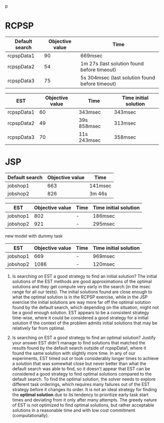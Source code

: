 p
# RCPSP

| Default search | Objective value | Time                                            |
| -------------- | --------------- | ----------------------------------------------- |
| rcpspData1     | 90              | 669msec                                         |
| rcpspData2     | 54              | 1m 27s (last solution found before timeout)     |
| rcpspData3     | 75              | 5s 304msec (last solution found before timeout) |

| EST        | Objective value | Time        | Time initial solution |
| ---------- | --------------- | ----------- | --------------------- |
| rcpspData1 | 60              | 343msec     | 343msec               |
| rcpspData2 | 49              | 39s 858msec | 313msec               |
| rcpspData3 | 70              | 11s 243msec | 358msec               |



# JSP

| Default search | Objective value | Time    |
| -------------- | --------------- | ------- |
| jobshop1       | 663             | 141msec |
| jobshop2       | 826             | 3m 46s  |

| EST      | Objective value | Time | Time initial solution |
| -------- | --------------- | ---- | --------------------- |
| jobshop1 | 802             | -    | 186msec               |
| jobshop2 | 921             | -    | 295msec               |

new model with dummy task

| EST      | Objective value | Time | Time initial solution |
| -------- | --------------- | ---- | --------------------- |
| jobshop1 | 669             | -    | 969msec               |
| jobshop2 | 1086            | -    | 120msec               |


1. Is searching on EST a good strategy to find an initial solution?
	The initial solutions of the EST methods are good approximations of the optimal solutions and they get compute very early in the search (in the msec range for all our tests). The initial solutions found are close enough to what the optimal solution is in the RCPSP exercise, while in the JSP exercise the initial solutions are way more far off the optimal solution found by the default search, which depending on the situation, might not be a good enough solution.
	EST appears to be a consistent strategy time-wise, where it could be considered a good strategy for a initial solution if the context of the problem admits initial solutions that may be relatively far from optimal.
	
2. Is searching on EST a good strategy to find an optimal solution? Justify your answer
	EST didn't manage to find solutions that matched the results found by the default search outside of rcpspData1, where it found the same solution with slightly more time.
	In any of our experiments, EST timed out or took considerably longer times to achieve a solution that was somewhat close but never better than what the default search was able to find, so it doesn't appear that EST can be considered a good strategy to find optimal solutions compared to the default search.
	To find the optimal solution, the solver needs to explore different task orderings, which requires many failures out of the EST strategy before it changes its order.
	It is not an ideal strategy for finding the **optimal solution** due to its tendency to prioritize early task start times and deviating from it only after many attempts. The greedy nature of EST is not optimized to find optimal solutions, but rather acceptable solutions in a reasonable time and with low cost commitment (computationally).
